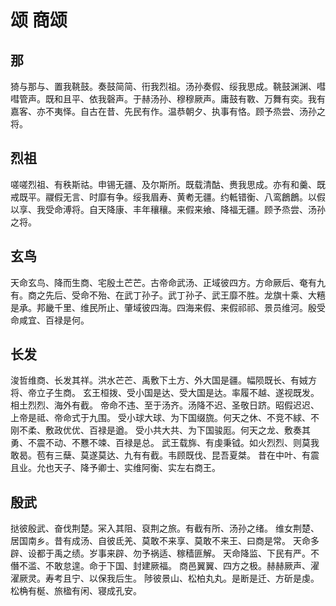# 颂 商颂


## 那

猗与那与、置我鞉鼓。奏鼓简简、衎我烈祖。汤孙奏假、绥我思成。鞉鼓渊渊、嘒嘒管声。既和且平、依我磬声。于赫汤孙、穆穆厥声。庸鼓有斁、万舞有奕。我有嘉客、亦不夷怿。自古在昔、先民有作。温恭朝夕、执事有恪。顾予烝尝、汤孙之将。


## 烈祖

嗟嗟烈祖、有秩斯祜。申锡无疆、及尔斯所。既载清酤、赉我思成。亦有和羹、既戒既平。鬷假无言、时靡有争。绥我眉寿、黄耇无疆。约軧错衡、八鸾鶬鶬。以假以享、我受命溥将。自天降康、丰年穰穰。来假来飨、降福无疆。顾予烝尝、汤孙之将。


## 玄鸟

天命玄鸟、降而生商、宅殷土芒芒。古帝命武汤、正域彼四方。方命厥后、奄有九有。商之先后、受命不殆、在武丁孙子。武丁孙子、武王靡不胜。龙旗十乘、大糦是承。邦畿千里、维民所止、肇域彼四海。四海来假、来假祁祁、景员维河。殷受命咸宜、百禄是何。


## 长发

浚哲维商、长发其祥。洪水芒芒、禹敷下土方、外大国是疆。幅陨既长、有娀方将、帝立子生商。
玄王桓拨、受小国是达、受大国是达。率履不越、遂视既发。相土烈烈、海外有截。
帝命不违、至于汤齐。汤降不迟、圣敬日跻。昭假迟迟、上帝是祗、帝命式于九围。
受小球大球、为下国缀旒。何天之休、不竞不絿、不刚不柔、敷政优优、百禄是遒。
受小共大共、为下国骏厖。何天之龙、敷奏其勇、不震不动、不戁不竦、百禄是总。
武王载旆、有虔秉钺。如火烈烈、则莫我敢曷。苞有三蘖、莫遂莫达、九有有截。韦顾既伐、昆吾夏桀。
昔在中叶、有震且业。允也天子、降予卿士、实维阿衡、实左右商王。


## 殷武

挞彼殷武、奋伐荆楚。冞入其阻、裒荆之旅。有截有所、汤孙之绪。
维女荆楚、居国南乡。昔有成汤、自彼氐羌、莫敢不来享、莫敢不来王、曰商是常。
天命多辟、设都于禹之绩。岁事来辟、勿予祸适、稼穑匪解。
天命降监、下民有严。不僭不滥、不敢怠遑。命于下国、封建厥福。
商邑翼翼、四方之极。赫赫厥声、濯濯厥灵。寿考且宁、以保我后生。
陟彼景山、松柏丸丸。是断是迁、方斫是虔。松桷有梴、旅楹有闲、寝成孔安。
